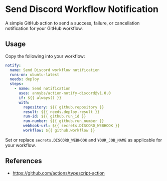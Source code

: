# Send Discord Workflow Notification

A simple GitHub action to send a success, failure, or cancellation notification for your GitHub workflow.

## Usage

Copy the following into your workflow:

```yaml
notify:
  name: Send Discord workflow notification
  runs-on: ubuntu-latest
  needs: deploy
  steps:
    - name: Send notification
      uses: annybs/action-notify-discord@v1.0.0
      if: ${{ always() }}
      with:
        repository: ${{ github.repository }}
        result: ${{ needs.deploy.result }}
        run-id: ${{ github.run_id }}
        run-number: ${{ github.run_number }}
        webhook-url: ${{ secrets.DISCORD_WEBHOOK }}
        workflow: ${{ github.workflow }}
```

Set or replace `secrets.DISCORD_WEBHOOK` and `YOUR_JOB_NAME` as applicable for your workflow.

## References

- <https://github.com/actions/typescript-action>
